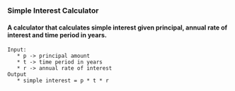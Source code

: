 ### Simple Interest Calculator
#### A calculator that calculates simple interest given principal, annual rate of interest and time period in years.

```
Input:
   * p -> principal amount
   * t -> time period in years
   * r -> annual rate of interest
Output
   * simple interest = p * t * r
```
